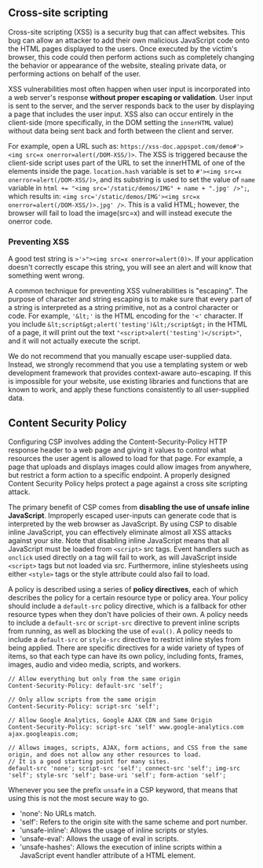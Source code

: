 ## Cross-site scripting
Cross-site scripting (XSS) is a security bug that can affect websites. This bug can allow an attacker to add their own malicious JavaScript code onto the HTML pages displayed to the users. Once executed by the victim's browser, this code could then perform actions such as completely changing the behavior or appearance of the website, stealing private data, or performing actions on behalf of the user.

XSS vulnerabilities most often happen when user input is incorporated into a web server's response **without proper escaping or validation**. User input is sent to the server, and the server responds back to the user by displaying a page that includes the user input. XSS also can occur entirely in the client-side (more specifically, in the DOM setting the `innerHTML` value) without data being sent back and forth between the client and server.

For example, open a URL such as: `https://xss-doc.appspot.com/demo#'><img src=x onerror=alert(/DOM-XSS/)>`. The XSS is triggered because the client-side script uses part of the URL to set the innerHTML of one of the elements inside the page. `location.hash` variable is set to `#'><img src=x onerror=alert(/DOM-XSS/)>`, and its substring is used to set the value of `name` variable in `html += "<img src='/static/demos/IMG" + name + ".jpg' />";`, which results in: `<img src='/static/demos/IMG'><img src=x onerror=alert(/DOM-XSS/)>.jpg' />`. This is a valid HTML; however, the browser will fail to load the image(src=x) and will instead execute the onerror code.

### Preventing XSS
A good test string is `>'>"><img src=x onerror=alert(0)>`. If your application doesn't correctly escape this string, you will see an alert and will know that something went wrong. 

A common technique for preventing XSS vulnerabilities is "escaping". The purpose of character and string escaping is to make sure that every part of a string is interpreted as a string primitive, not as a control character or code. For example, `'&lt;'` is the HTML encoding for the `'<'` character. If you include `&lt;script&gt;alert('testing')&lt;/script&gt;` in the HTML of a page, it will print out the text `"<script>alert('testing')</script>"`, and it will not actually execute the script.

We do not recommend that you manually escape user-supplied data. Instead, we strongly recommend that you use a templating system or web development framework that provides context-aware auto-escaping. If this is impossible for your website, use existing libraries and functions that are known to work, and apply these functions consistently to all user-supplied data.


## Content Security Policy
Configuring CSP involves adding the Content-Security-Policy HTTP response header to a web page and giving it values to control what resources the user agent is allowed to load for that page. For example, a page that uploads and displays images could allow images from anywhere, but restrict a form action to a specific endpoint. A properly designed Content Security Policy helps protect a page against a cross site scripting attack.

The primary benefit of CSP comes from **disabling the use of unsafe inline JavaScript**. Improperly escaped user-inputs can generate code that is interpreted by the web browser as JavaScript. By using CSP to disable inline JavaScript, you can effectively eliminate almost all XSS attacks against your site. Note that disabling inline JavaScript means that all JavaScript must be loaded from `<script>` src tags. Event handlers such as `onclick` used directly on a tag will fail to work, as will JavaScript inside `<script>` tags but not loaded via src. Furthermore, inline stylesheets using either `<style>` tags or the style attribute could also fail to load.

A policy is described using a series of **policy directives**, each of which describes the policy for a certain resource type or policy area. Your policy should include a `default-src` policy directive, which is a fallback for other resource types when they don't have policies of their own. A policy needs to include a `default-src` or `script-src` directive to prevent inline scripts from running, as well as blocking the use of `eval()`. A policy needs to include a `default-src` or `style-src` directive to restrict inline styles from being applied. There are specific directives for a wide variety of types of items, so that each type can have its own policy, including fonts, frames, images, audio and video media, scripts, and workers.

```
// Allow everything but only from the same origin
Content-Security-Policy: default-src 'self';

// Only allow scripts from the same origin
Content-Security-Policy: script-src 'self';

// Allow Google Analytics, Google AJAX CDN and Same Origin
Content-Security-Policy: script-src 'self' www.google-analytics.com ajax.googleapis.com;

// Allows images, scripts, AJAX, form actions, and CSS from the same origin, and does not allow any other resources to load.
// It is a good starting point for many sites.
default-src 'none'; script-src 'self'; connect-src 'self'; img-src 'self'; style-src 'self'; base-uri 'self'; form-action 'self';
```

Whenever you see the prefix `unsafe` in a CSP keyword, that means that using this is not the most secure way to go.
- 'none': No URLs match.
- 'self': Refers to the origin site with the same scheme and port number.
- 'unsafe-inline': Allows the usage of inline scripts or styles.
- 'unsafe-eval': Allows the usage of eval in scripts.
- 'unsafe-hashes': Allows the execution of inline scripts within a JavaScript event handler attribute of a HTML element.
